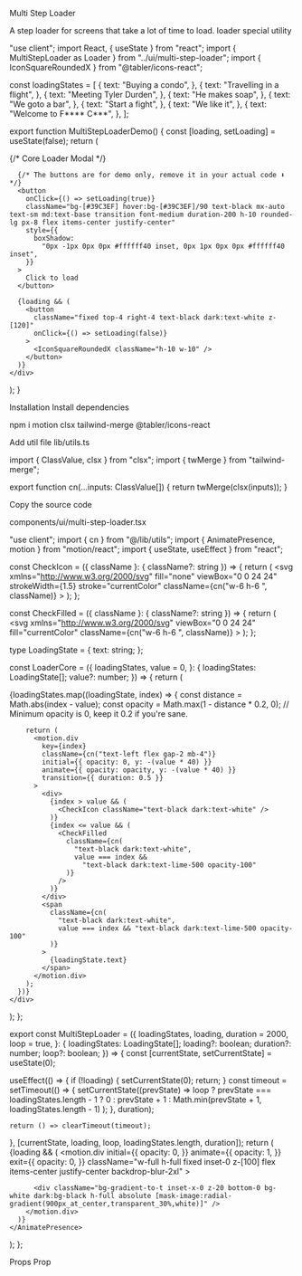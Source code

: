 Multi Step Loader

A step loader for screens that take a lot of time to load.
loader
special
utility

"use client";
import React, { useState } from "react";
import { MultiStepLoader as Loader } from "../ui/multi-step-loader";
import { IconSquareRoundedX } from "@tabler/icons-react";
 
const loadingStates = [
  {
    text: "Buying a condo",
  },
  {
    text: "Travelling in a flight",
  },
  {
    text: "Meeting Tyler Durden",
  },
  {
    text: "He makes soap",
  },
  {
    text: "We goto a bar",
  },
  {
    text: "Start a fight",
  },
  {
    text: "We like it",
  },
  {
    text: "Welcome to F**** C***",
  },
];
 
export function MultiStepLoaderDemo() {
  const [loading, setLoading] = useState(false);
  return (
    <div className="w-full h-[60vh] flex items-center justify-center">
      {/* Core Loader Modal */}
      <Loader loadingStates={loadingStates} loading={loading} duration={2000} />
 
      {/* The buttons are for demo only, remove it in your actual code ⬇️ */}
      <button
        onClick={() => setLoading(true)}
        className="bg-[#39C3EF] hover:bg-[#39C3EF]/90 text-black mx-auto text-sm md:text-base transition font-medium duration-200 h-10 rounded-lg px-8 flex items-center justify-center"
        style={{
          boxShadow:
            "0px -1px 0px 0px #ffffff40 inset, 0px 1px 0px 0px #ffffff40 inset",
        }}
      >
        Click to load
      </button>
 
      {loading && (
        <button
          className="fixed top-4 right-4 text-black dark:text-white z-[120]"
          onClick={() => setLoading(false)}
        >
          <IconSquareRoundedX className="h-10 w-10" />
        </button>
      )}
    </div>
  );
}

Installation
Install dependencies

npm i motion clsx tailwind-merge @tabler/icons-react

Add util file
lib/utils.ts

import { ClassValue, clsx } from "clsx";
import { twMerge } from "tailwind-merge";
 
export function cn(...inputs: ClassValue[]) {
  return twMerge(clsx(inputs));
}

Copy the source code

components/ui/multi-step-loader.tsx

"use client";
import { cn } from "@/lib/utils";
import { AnimatePresence, motion } from "motion/react";
import { useState, useEffect } from "react";
 
const CheckIcon = ({ className }: { className?: string }) => {
  return (
    <svg
      xmlns="http://www.w3.org/2000/svg"
      fill="none"
      viewBox="0 0 24 24"
      strokeWidth={1.5}
      stroke="currentColor"
      className={cn("w-6 h-6 ", className)}
    >
      <path d="M9 12.75 11.25 15 15 9.75M21 12a9 9 0 1 1-18 0 9 9 0 0 1 18 0Z" />
    </svg>
  );
};
 
const CheckFilled = ({ className }: { className?: string }) => {
  return (
    <svg
      xmlns="http://www.w3.org/2000/svg"
      viewBox="0 0 24 24"
      fill="currentColor"
      className={cn("w-6 h-6 ", className)}
    >
      <path
        fillRule="evenodd"
        d="M2.25 12c0-5.385 4.365-9.75 9.75-9.75s9.75 4.365 9.75 9.75-4.365 9.75-9.75 9.75S2.25 17.385 2.25 12Zm13.36-1.814a.75.75 0 1 0-1.22-.872l-3.236 4.53L9.53 12.22a.75.75 0 0 0-1.06 1.06l2.25 2.25a.75.75 0 0 0 1.14-.094l3.75-5.25Z"
        clipRule="evenodd"
      />
    </svg>
  );
};
 
type LoadingState = {
  text: string;
};
 
const LoaderCore = ({
  loadingStates,
  value = 0,
}: {
  loadingStates: LoadingState[];
  value?: number;
}) => {
  return (
    <div className="flex relative justify-start max-w-xl mx-auto flex-col mt-40">
      {loadingStates.map((loadingState, index) => {
        const distance = Math.abs(index - value);
        const opacity = Math.max(1 - distance * 0.2, 0); // Minimum opacity is 0, keep it 0.2 if you're sane.
 
        return (
          <motion.div
            key={index}
            className={cn("text-left flex gap-2 mb-4")}
            initial={{ opacity: 0, y: -(value * 40) }}
            animate={{ opacity: opacity, y: -(value * 40) }}
            transition={{ duration: 0.5 }}
          >
            <div>
              {index > value && (
                <CheckIcon className="text-black dark:text-white" />
              )}
              {index <= value && (
                <CheckFilled
                  className={cn(
                    "text-black dark:text-white",
                    value === index &&
                      "text-black dark:text-lime-500 opacity-100"
                  )}
                />
              )}
            </div>
            <span
              className={cn(
                "text-black dark:text-white",
                value === index && "text-black dark:text-lime-500 opacity-100"
              )}
            >
              {loadingState.text}
            </span>
          </motion.div>
        );
      })}
    </div>
  );
};
 
export const MultiStepLoader = ({
  loadingStates,
  loading,
  duration = 2000,
  loop = true,
}: {
  loadingStates: LoadingState[];
  loading?: boolean;
  duration?: number;
  loop?: boolean;
}) => {
  const [currentState, setCurrentState] = useState(0);
 
  useEffect(() => {
    if (!loading) {
      setCurrentState(0);
      return;
    }
    const timeout = setTimeout(() => {
      setCurrentState((prevState) =>
        loop
          ? prevState === loadingStates.length - 1
            ? 0
            : prevState + 1
          : Math.min(prevState + 1, loadingStates.length - 1)
      );
    }, duration);
 
    return () => clearTimeout(timeout);
  }, [currentState, loading, loop, loadingStates.length, duration]);
  return (
    <AnimatePresence mode="wait">
      {loading && (
        <motion.div
          initial={{
            opacity: 0,
          }}
          animate={{
            opacity: 1,
          }}
          exit={{
            opacity: 0,
          }}
          className="w-full h-full fixed inset-0 z-[100] flex items-center justify-center backdrop-blur-2xl"
        >
          <div className="h-96  relative">
            <LoaderCore value={currentState} loadingStates={loadingStates} />
          </div>
 
          <div className="bg-gradient-to-t inset-x-0 z-20 bottom-0 bg-white dark:bg-black h-full absolute [mask-image:radial-gradient(900px_at_center,transparent_30%,white)]" />
        </motion.div>
      )}
    </AnimatePresence>
  );
};

Props
Prop 